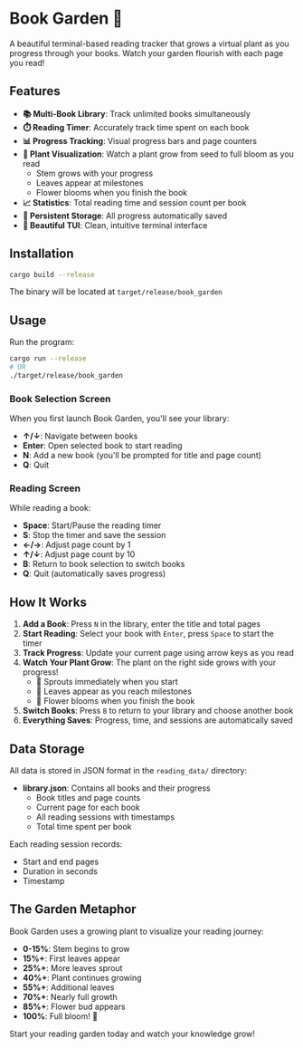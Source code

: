 # Book Garden 🌱

A beautiful terminal-based reading tracker that grows a virtual plant as you progress through your books. Watch your garden flourish with each page you read!

## Features

- **📚 Multi-Book Library**: Track unlimited books simultaneously
- **⏱️ Reading Timer**: Accurately track time spent on each book
- **📊 Progress Tracking**: Visual progress bars and page counters
- **🌱 Plant Visualization**: Watch a plant grow from seed to full bloom as you read
  - Stem grows with your progress
  - Leaves appear at milestones
  - Flower blooms when you finish the book
- **📈 Statistics**: Total reading time and session count per book
- **💾 Persistent Storage**: All progress automatically saved
- **🎨 Beautiful TUI**: Clean, intuitive terminal interface

## Installation

```bash
cargo build --release
```

The binary will be located at `target/release/book_garden`

## Usage

Run the program:
```bash
cargo run --release
# OR
./target/release/book_garden
```

### Book Selection Screen

When you first launch Book Garden, you'll see your library:

- **↑/↓**: Navigate between books
- **Enter**: Open selected book to start reading
- **N**: Add a new book (you'll be prompted for title and page count)
- **Q**: Quit

### Reading Screen

While reading a book:

- **Space**: Start/Pause the reading timer
- **S**: Stop the timer and save the session
- **←/→**: Adjust page count by 1
- **↑/↓**: Adjust page count by 10
- **B**: Return to book selection to switch books
- **Q**: Quit (automatically saves progress)

## How It Works

1. **Add a Book**: Press `N` in the library, enter the title and total pages
2. **Start Reading**: Select your book with `Enter`, press `Space` to start the timer
3. **Track Progress**: Update your current page using arrow keys as you read
4. **Watch Your Plant Grow**: The plant on the right side grows with your progress!
   - 🌱 Sprouts immediately when you start
   - 🍃 Leaves appear as you reach milestones
   - 🌸 Flower blooms when you finish the book
5. **Switch Books**: Press `B` to return to your library and choose another book
6. **Everything Saves**: Progress, time, and sessions are automatically saved

## Data Storage

All data is stored in JSON format in the `reading_data/` directory:

- **library.json**: Contains all books and their progress
  - Book titles and page counts
  - Current page for each book
  - All reading sessions with timestamps
  - Total time spent per book

Each reading session records:
- Start and end pages
- Duration in seconds
- Timestamp

## The Garden Metaphor

Book Garden uses a growing plant to visualize your reading journey:

- **0-15%**: Stem begins to grow
- **15%+**: First leaves appear
- **25%+**: More leaves sprout
- **40%+**: Plant continues growing
- **55%+**: Additional leaves
- **70%+**: Nearly full growth
- **85%+**: Flower bud appears
- **100%**: Full bloom! 🌸

Start your reading garden today and watch your knowledge grow!
